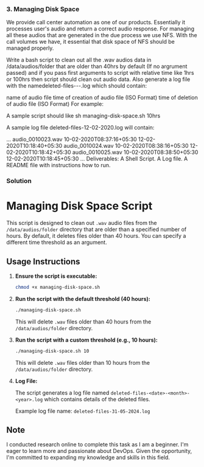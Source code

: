### 3. Managing Disk Space
We provide call center automation as one of our products. Essentially it processes user's audio and return a correct audio response. For managing all these audios that are generated in the due process we use NFS. With the call volumes we have, it essential that disk space of NFS should be managed properly.

Write a bash script to clean out all the .wav  audios data in /data/audios/folder that are older than 40hrs by default (If no argrument passed) and if you pass first arguments to script with relative time like 1hrs or 100hrs then script should clean out audio data. Also generate a log file with the namedeleted-files-<date>-<month>-<year>.log which should contain:

name of audio file
time of creation of audio file (ISO Format)
time of deletion of audio file (ISO Format)
For example:

A sample script should like sh managing-disk-space.sh 10hrs

A sample log file deleted-files-12-02-2020.log will contain:

...
audio_0010023.wav 10-02-2020T08:37:16+05:30 12-02-2020T10:18:40+05:30
audio_0010024.wav 10-02-2020T08:38:16+05:30 12-02-2020T10:18:42+05:30
audio_0010025.wav 10-02-2020T08:38:50+05:30 12-02-2020T10:18:45+05:30
...
Deliverables:
A Shell Script.
A Log file.
A README file with instructions how to run.

### Solution

# Managing Disk Space Script

This script is designed to clean out `.wav` audio files from the `/data/audios/folder` directory that are older than a specified number of hours. By default, it deletes files older than 40 hours. You can specify a different time threshold as an argument.

## Usage Instructions

1. **Ensure the script is executable:**

    ```bash
    chmod +x managing-disk-space.sh
    ```

2. **Run the script with the default threshold (40 hours):**

    ```bash
    ./managing-disk-space.sh
    ```

    This will delete `.wav` files older than 40 hours from the `/data/audios/folder` directory.

3. **Run the script with a custom threshold (e.g., 10 hours):**

    ```bash
    ./managing-disk-space.sh 10
    ```

    This will delete `.wav` files older than 10 hours from the `/data/audios/folder` directory.

4. **Log File:**

    The script generates a log file named `deleted-files-<date>-<month>-<year>.log` which contains details of the deleted files.

    Example log file name: `deleted-files-31-05-2024.log`

## Note

I conducted research online to complete this task as I am a beginner. I'm eager to learn more and passionate about DevOps. Given the opportunity, I'm committed to expanding my knowledge and skills in this field.
